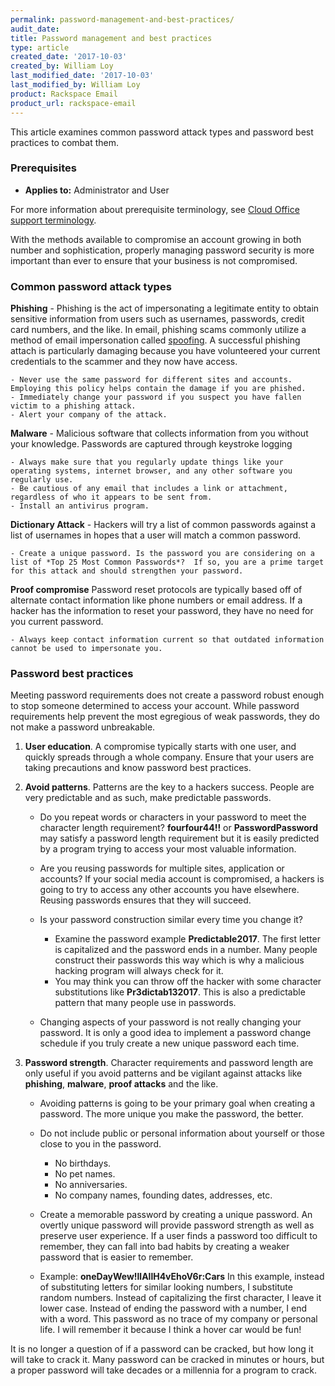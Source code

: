 ```yaml
---
permalink: password-management-and-best-practices/
audit_date:
title: Password management and best practices
type: article
created_date: '2017-10-03'
created_by: William Loy
last_modified_date: '2017-10-03'
last_modified_by: William Loy
product: Rackspace Email
product_url: rackspace-email
---
```


This article examines common password attack types and password best practices to combat them.

### Prerequisites

- **Applies to:** Administrator and User

For more information about prerequisite terminology, see [Cloud Office support terminology](/how-to/cloud-office-support-terminology).

With the methods available to compromise an account growing in both number and sophistication, properly managing password security is more important
than ever to ensure that your business is not compromised.


### Common password attack types

**Phishing** - Phishing is the act of impersonating a legitimate entity to obtain sensitive information from users such as usernames, passwords, credit card numbers, and the like. In email, phishing scams commonly utilize a method of email impersonation called [spoofing](/how-to/). A successful phishing attach is particularly damaging because you have volunteered your current credentials to the scammer and they now have access.

    - Never use the same password for different sites and accounts. Employing this policy helps contain the damage if you are phished.
    - Immediately change your password if you suspect you have fallen victim to a phishing attack.
    - Alert your company of the attack.

**Malware** - Malicious software that collects information from you without your knowledge. Passwords are captured through keystroke logging

    - Always make sure that you regularly update things like your operating systems, internet browser, and any other software you regularly use.
    - Be cautious of any email that includes a link or attachment, regardless of who it appears to be sent from.
    - Install an antivirus program.

**Dictionary Attack** - Hackers will try a list of common passwords against a list of usernames in hopes that a user will match a common password.  

    - Create a unique password. Is the password you are considering on a list of *Top 25 Most Common Passwords*?  If so, you are a prime target for this attack and should strengthen your password.

**Proof compromise** Password reset protocols are typically based off of alternate contact information like phone numbers or email address. If a hacker has the information to reset your password, they have no need for you current password.

    - Always keep contact information current so that outdated information cannot be used to impersonate you.

### Password best practices

Meeting password requirements does not create a password robust enough to stop someone determined to access your account. While password requirements help prevent the most egregious of weak passwords, they do not make a password unbreakable.

1. **User education**. A compromise typically starts with one user, and quickly spreads through a whole company. Ensure that your users are taking precautions and know password best practices.

2. **Avoid patterns**. Patterns are the key to a hackers success. People are very predictable and as such, make predictable passwords.

    - Do you repeat words or characters in your password to meet the character length requirement? **fourfour44!!**  or **PasswordPassword** may satisfy a password length requirement but it is easily predicted by a program trying to access your most valuable information.

    - Are you reusing passwords for multiple sites, application or accounts? If your social media account is compromised, a hackers is going to try to access any other accounts you have elsewhere. Reusing passwords ensures that they will succeed.

    - Is your password construction similar every time you change it?
        - Examine the password example **Predictable2017**.  The first letter is capitalized and the password ends in a number. Many people construct their passwords this way which is why a malicious hacking program will always check for it.
        - You may think you can throw off the hacker with some character substitutions like **Pr3dictab132017**. This is also a predictable pattern that many people use in passwords.

    - Changing aspects of your password is not really changing your password. It is only a good idea to implement a password change schedule if you truly create a new unique password each time.

3. **Password strength**.  Character requirements and password length are only useful if you avoid patterns and be vigilant against attacks like **phishing**, **malware**, **proof attacks** and the like.

    - Avoiding patterns is going to be your primary goal when creating a password. The more unique you make the password, the better.

    - Do not include public or personal information about yourself or those close to you in the password.

        - No birthdays.
        - No pet names.
        - No anniversaries.
        - No company names, founding dates, addresses, etc.

    - Create a memorable password by creating a unique password. An overtly unique password will provide password strength as well as preserve user experience. If a user finds a password too difficult to remember, they can fall into bad habits by creating a weaker password that is easier to remember.

    - Example: **oneDayWew!llAllH4vEhoV6r:Cars**   In this example, instead of substituting letters for similar looking numbers, I substitute random numbers. Instead of capitalizing the first character, I leave it lower case. Instead of ending the password with a number, I end with a word. This password as no trace of my company or personal life. I will remember it because I think a hover car would be fun!


It is no longer a question of if a password can be cracked, but how long it will take to crack it. Many password can be cracked in minutes or hours, but a proper password will take decades or a millennia for a program to crack.
